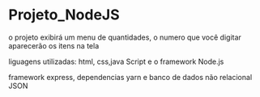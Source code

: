 # Projeto_NodeJS
o projeto exibirá um menu de quantidades, o numero que você digitar aparecerão os itens na tela

liguagens utilizadas: html, css,java Script e o framework Node.js

framework express,  dependencias yarn e banco de dados não relacional JSON 

